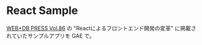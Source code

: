React Sample
============

[WEB+DB PRESS Vol.86](http://gihyo.jp/magazine/wdpress/archive/2015/vol86) の "Reactによるフロントエンド開発の変革" に掲載されていたサンプルアプリを GAE で。
